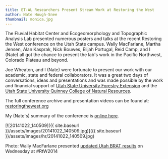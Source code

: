 ```yaml
---
title: ET-AL Researchers Present Stream Work at Restoring the West
author: Nate Hough-Snee
thumbnail: monica.jpg
---
```


The Fluvial Habitat Center and Ecogeomorphology and Topographic Analysis Lab presented numerous posters and talks at the recent Restoring the West conference on the Utah State campus. Wally MacFarlane, Martha Jensen, Alan Kasprak, Nick Bouwes, Elijah Portugal, Reid Camp, and I (Nate) all got the chance to present the lab's work in the Pacific Northwest, Colorado Plateau and beyond.

Joe Wheaton, and I (Nate) were fortunate to present our work with our academic, state and federal collaborators. It was a great two days of conversations, ideas and presentations and was made possible by the work and financial support of [Utah State University Forestry Extension](http://forestry.usu.edu/) and the [Utah State University Quinney College of Natural Resources](http://cnr.usu.edu/).  

The full conference archive and presentation videos can be found at: [restoringthewest.org](http://restoringthewest.org/)

My (Nate's) summary of the conference is [online here](http://www.natehough-snee.org/2014/10/wrapping-up-restoring-west-2014-rtw2014.html).

[![20141022_140509]({{ site.baseurl }}/assets/images/20141022_140509.jpg)]({{ site.baseurl }}/assets/images/hr/20141022_140509.jpg)

Photo: Wally MacFarlane presented [updated Utah BRAT results](http://brat.joewheaton.org/) on Wednesday at #RtW2014